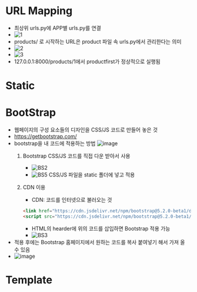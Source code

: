 # URL Mapping

- 최상위 urls.py에 APP별 urls.py를 연결
- ![1](https://user-images.githubusercontent.com/94509287/169816959-7f015bc7-3e44-45ca-917c-2c9f2922c5c6.png)
- products/ 로 시작하는 URL은 product 파일 속 urls.py에서 관리한다는 의미
- ![2](https://user-images.githubusercontent.com/94509287/169817805-ae66f48a-382f-4c23-ba44-63df78b9486d.png)
- ![3](https://user-images.githubusercontent.com/94509287/169817922-d761de22-de31-4ad9-9dc8-7292d780effd.PNG)
- 127.0.0.1:8000/products/1에서 productfirst가 정상적으로 실행됨

# Static


# BootStrap

- 웹페이지의 구성 요소들의 디자인을 CSS/JS 코드로 만들어 놓은 것
- https://getbootstrap.com/
- bootstrap을 내 코드에 적용하는 방법
![image](https://user-images.githubusercontent.com/94509287/169831087-841201c6-5b5e-4a8f-8403-496fe8dd026c.png)
    1. Bootstrap CSS/JS 코드를 직접 다운 받아서 사용
        - ![BS2](https://user-images.githubusercontent.com/94509287/169822681-98648654-1551-4317-b896-dc679c2a42da.png)
        - ![BS5](https://user-images.githubusercontent.com/94509287/169829644-64f0e648-896a-4022-bdb9-51d20cc0c5a2.png) CSS/JS 파일을 static 폴더에 넣고 적용

    2. CDN 이용

        - CDN: 코드를 인터넷으로 불러오는 것
        ``` HTML
        <link href="https://cdn.jsdelivr.net/npm/bootstrap@5.2.0-beta1/dist/css/bootstrap.min.css" rel="stylesheet" integrity="sha384-0evHe/X+R7YkIZDRvuzKMRqM+OrBnVFBL6DOitfPri4tjfHxaWutUpFmBp4vmVor" crossorigin="anonymous">
        <script src="https://cdn.jsdelivr.net/npm/bootstrap@5.2.0-beta1/dist/js/bootstrap.bundle.min.js" integrity="sha384-pprn3073KE6tl6bjs2QrFaJGz5/SUsLqktiwsUTF55Jfv3qYSDhgCecCxMW52nD2" crossorigin="anonymous"></script>
        ```
        - HTML의 hearder에 위의 코드를 삽입하면 Bootstrap 적용 가능
        - ![BS3](https://user-images.githubusercontent.com/94509287/169828656-2a09ffd2-8eeb-442f-ab36-14257de6253e.PNG) 
- 적용 후에는 Bootstrap 홈페이지에서 원하는 코드를 복사 붙여넣기 해서 가져 올 수 있음
- ![image](https://user-images.githubusercontent.com/94509287/169831565-4b318ac6-61cd-467c-83a9-4b3600cb61e2.png)

# Template